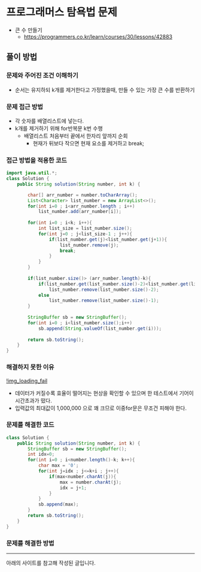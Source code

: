 # 프로그래머스 탐욕법 문제
- 큰 수 만들기
    - https://programmers.co.kr/learn/courses/30/lessons/42883

## 풀이 방법
### 문제와 주어진 조건 이해하기
- 순서는 유지하되 k개를 제거한다고 가정했을때, 만들 수 있는 가장 큰 수를 반환하기

### 문제 접근 방법
- 각 숫자를 배열리스트에 넣는다.
- k개를 제거하기 위해 for반복문 k번 수행
    - 배열리스트 처음부터 끝에서 한자리 앞까지 순회 
        - 현재가 뒤보다 작으면 현재 요소를 제거하고 break;
    
<!-- ### 구현 배경 지식 -->

### 접근 방법을 적용한 코드
```java
import java.util.*;
class Solution {
    public String solution(String number, int k) {

        char[] arr_number = number.toCharArray();
        List<Character> list_number = new ArrayList<>();
        for(int i=0 ; i<arr_number.length ; i++)
            list_number.add(arr_number[i]);
        
        for(int i=0 ; i<k; i++){
            int list_size = list_number.size();
            for(int j=0 ; j<list_size-1 ; j++){
                if(list_number.get(j)<list_number.get(j+1)){
                    list_number.remove(j);
                    break;
                }
            }
        }
        
        if(list_number.size()> (arr_number.length)-k){
            if(list_number.get(list_number.size()-2)<list_number.get(list_number.size()-1))
                list_number.remove(list_number.size()-2);
            else
                list_number.remove(list_number.size()-1);
        }
        
        StringBuffer sb = new StringBuffer();
        for(int i=0 ; i<list_number.size();i++)
            sb.append(String.valueOf(list_number.get(i)));
        
        return sb.toString();
    }
}
```

### 해결하지 못한 이유
[!img_loading_fail](./imgs/큰수만들기결과.JPG)
- 데이터가 커질수록 효율이 떨어지는 현상을 확인할 수 있으며 한 테스트에서 기어이 시간초과가 떴다.
- 입력값의 최대값이 1,000,000 으로 꽤 크므로 이중for문은 무조건 피해야 한다.

### 문제를 해결한 코드
```java
class Solution {
    public String solution(String number, int k) {
        StringBuffer sb = new StringBuffer();
        int idx=0;
        for(int i=0 ; i<number.length()-k; k++){
            char max = '0';
            for(int j=idx ; j<=k+i ; j++){
                if(max<number.charAt(j)){
                    max = number.charAt(j);
                    idx = j+1;
                }
            }
            sb.append(max);
        }
        return sb.toString();
    }
}
```

### 문제를 해결한 방법

---
아래의 사이트를 참고해 작성된 글입니다.
